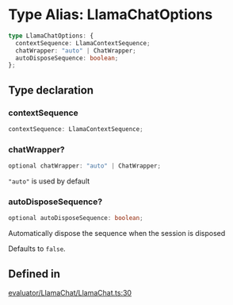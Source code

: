 # Type Alias: LlamaChatOptions

```ts
type LlamaChatOptions: {
  contextSequence: LlamaContextSequence;
  chatWrapper: "auto" | ChatWrapper;
  autoDisposeSequence: boolean;
};
```

## Type declaration

### contextSequence

```ts
contextSequence: LlamaContextSequence;
```

### chatWrapper?

```ts
optional chatWrapper: "auto" | ChatWrapper;
```

`"auto"` is used by default

### autoDisposeSequence?

```ts
optional autoDisposeSequence: boolean;
```

Automatically dispose the sequence when the session is disposed

Defaults to `false`.

## Defined in

[evaluator/LlamaChat/LlamaChat.ts:30](https://github.com/withcatai/node-llama-cpp/blob/6405ee945e792651123189aae2612212095765b6/src/evaluator/LlamaChat/LlamaChat.ts#L30)
